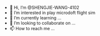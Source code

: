 - 👋 Hi, I’m @SHENGJIE-WANG-4102
- 👀 I’m interested in play microdoft flight sim
- 🌱 I’m currently learning ...
- 💞️ I’m looking to collaborate on ...
- 📫 How to reach me ...

<!---
SHENGJIE-WANG-4102/SHENGJIE-WANG-4102 is a ✨ special ✨ repository because its `README.md` (this file) appears on your GitHub profile.
You can click the Preview link to take a look at your changes.
--->
